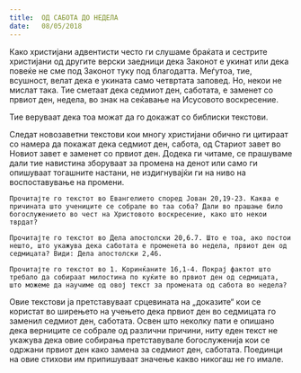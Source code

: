 ```yaml
---
title:  ОД САБОТА ДО НЕДЕЛА
date:   08/05/2018
---
```


Како христијани адвентисти често ги слушаме браќата и сестрите христијани од другите верски заедници дека Законот е укинат или дека повеќе не сме под Законот туку под благодатта. Меѓутоа, тие, всушност, велат дека е укината само четвртата заповед. Но, некои не мислат така. Тие сметаат дека седмиот ден, саботата, е заменет со првиот ден, недела, во знак на сеќавање на Исусовото воскресение.

Тие веруваат дека тоа можат да го докажат со библиски текстови.

Следат новозаветни текстови кои многу христијани обично ги цитираат со намера да покажат дека седмиот ден, сабота, од Стариот завет во Новиот завет е заменет со првиот ден. Додека ги читаме, се прашуваме дали тие навистина зборуваат за промена на денот или само ги опишуваат тогашните настани, не издигнувајќи ги на ниво на воспоставување на промени.

`Прочитајте го текстот во Евангелието според Јован 20,19-23. Каква е причината што учениците се собрале во таа соба? Дали во прашање било богослужението во чест на Христовото воскресение, како што некои тврдат?`

`Прочитајте го текстот во Дела апостолски 20,6.7. Што е тоа, ако постои нешто, што укажува дека саботата е променета во недела, првиот ден од седмицата? Види: Дела апостолски 2,46.`

`Прочитајте го текстот во 1. Коринќаните 16,1-4. Покрај фактот што требало да собираат милостина по куќите во првиот ден од седмицата, што можеме да научиме од овој текст за промената од сабота во недела?`

Овие текстови ја претставуваат срцевината на „доказите“ кои се користат во ширењето на учењето дека првиот ден во седмицата го заменил седмиот ден, саботата. Освен што неколку пати е опишано дека верниците се собрале од различни причини, ниту еден текст не укажува дека овие собирања претставувале богослуженија кои се одржани првиот ден како замена за седмиот ден, саботата. Поединци на овие стихови им припишуваат значење какво никогаш не го имале.

